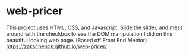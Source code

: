 # web-pricer
This project uses HTML, CSS, and Javascript. 
Slide the slider, and mess around with the checkbox to see the DOM manipulation I did on this beautiful looking web page. (Based off Front End Mentor)
https://zakschenck.github.io/web-pricer/
